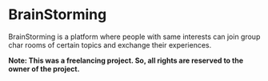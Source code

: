 # BrainStorming
BrainStorming is a platform where people with same interests can join group char rooms of certain topics and exchange their experiences.

**Note: This was a freelancing project. So, all rights are reserved to the owner of the project.**
